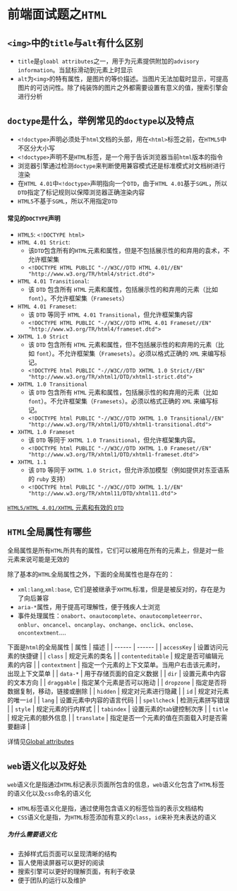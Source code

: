 # 前端面试题之`HTML`

## `<img>`中的`title`与`alt`有什么区别
- `title`是`gloabl attributes`之一，用于为元素提供附加的`advisory information`。当鼠标滑动到元素上时显示
- `alt`为`<img>`的特有属性，是图片的等价描述。当图片无法加载时显示，可提高图片的可访问性。除了纯装饰的图片之外都需要设置有意义的值，搜索引擎会进行分析

## `doctype`是什么，举例常见的`doctype`以及特点
- `<!doctype>`声明必须处于`html`文档的头部，用在`<html>`标签之前，在`HTML5`中不区分大小写
- `<!doctype>`声明不是`HTML`标签，是一个用于告诉浏览器当前`html`版本的指令
- 浏览器引擎通过检测`doctype`来判断使用兼容模式还是标准模式对文档树进行渲染
- 在`HTML 4.01`中`<!doctype>`声明指向一个`DTD`，由于`HTML 4.01`基于`SGML`，所以`DTD`指定了标记规则以保障浏览器正确渲染内容
- `HTML5`不基于`SGML`，所以不用指定`DTD`

#### 常见的`DOCTYPE`声明
- `HTML5`: `<!DOCTYPE html>`
- `HTML 4.01 Strict`: 
  - 该`DTD`包含所有的`HTML`元素和属性，但是不包括展示性的和弃用的袁术，不允许框架集
  - `<!DOCTYPE HTML PUBLIC "-//W3C//DTD HTML 4.01//EN" "http://www.w3.org/TR/html4/strict.dtd">`
- `HTML 4.01 Transitional`:
  - 该 `DTD` 包含所有 `HTML` 元素和属性，包括展示性的和弃用的元素（比如 `font`）。不允许框架集（`Framesets`）
- `HTML 4.01 Frameset`:
  - 该 `DTD` 等同于 `HTML 4.01 Transitional`，但允许框架集内容
  - `<!DOCTYPE HTML PUBLIC "-//W3C//DTD HTML 4.01 Frameset//EN" "http://www.w3.org/TR/html4/frameset.dtd">`
- `XHTML 1.0 Strict`
  - 该 `DTD` 包含所有 `HTML` 元素和属性，但不包括展示性的和弃用的元素（比如 `font`）。不允许框架集（`Framesets`）。必须以格式正确的 `XML` 来编写标记。
  - `<!DOCTYPE html PUBLIC "-//W3C//DTD XHTML 1.0 Strict//EN" "http://www.w3.org/TR/xhtml1/DTD/xhtml1-strict.dtd">`
- `XHTML 1.0 Transitional`
  - 该 `DTD` 包含所有 `HTML` 元素和属性，包括展示性的和弃用的元素（比如 `font`）。不允许框架集（`Framesets`）。必须以格式正确的 `XML` 来编写标记。
  - `<!DOCTYPE html PUBLIC "-//W3C//DTD XHTML 1.0 Transitional//EN" "http://www.w3.org/TR/xhtml1/DTD/xhtml1-transitional.dtd">`
- `XHTML 1.0 Frameset`
  - 该 `DTD` 等同于 `XHTML 1.0 Transitional`，但允许框架集内容。
  - `<!DOCTYPE html PUBLIC "-//W3C//DTD XHTML 1.0 Frameset//EN"  "http://www.w3.org/TR/xhtml1/DTD/xhtml1-frameset.dtd">`
- `XHTML 1.1`
  - 该 `DTD` 等同于 `XHTML 1.0 Strict`，但允许添加模型（例如提供对东亚语系的 `ruby` 支持）
  - `<!DOCTYPE html PUBLIC "-//W3C//DTD XHTML 1.1//EN" "http://www.w3.org/TR/xhtml11/DTD/xhtml11.dtd">`

[`HTML5/HTML 4.01/XHTML` 元素和有效的 `DTD`](http://www.w3school.com.cn/tags/html_ref_dtd.asp)

## `HTML`全局属性有哪些
全局属性是所有`HTML`所共有的属性，它们可以被用在所有的元素上，但是对一些元素来说可能是无效的

除了基本的`HTML`全局属性之外，下面的全局属性也是存在的：
- `xml:lang`,`xml:base`, 它们是被继承于`XHTML`标准，但是是被反对的，存在是为了向后兼容
- `aria-*`属性，用于提高可理解性，便于残疾人士浏览
- 事件处理属性：`onabort`、`onautocomplete`、`onautocompleteerror`、`onblur`、`oncancel`、`oncanplay`、`onchange`、`onclick`、`onclose`、`oncontextment`....
  
下面是`html`的全局属性
|  属性 | 描述 |
| ------ | ------ |
| `accessKey` | 设置访问元素的快捷键 |
| `class` | 规定元素的类名 |
| `contenteditable` | 规定是否可编辑元素的内容 |
| `contextment` | 指定一个元素的上下文菜单。当用户右击该元素时，出现上下文菜单 |
| `data-*` | 用于存储页面的自定义数据 |
| `dir` | 设置元素中内容的文本方向 |
| `draggable` | 指定某个元素是否可以拖动 |
| `dropzone` | 指定是否将数据复制，移动，链接或删除 |
| `hidden` | 规定对元素进行隐藏 |
| `id` | 规定对元素的唯一`id` |
| `lang` | 设置元素中内容的语言代码 |
| `spellcheck` | 检测元素拼写错误 |
| `style` | 规定元素的行内样式 |
| `tabindex` | 设置元素的`tab`键控制次序 |
| `title` | 规定元素的额外信息 |
| `translate` | 指定是否一个元素的值在页面载入时是否需要翻译 |

详情见[Global attributes](https://developer.mozilla.org/en-US/docs/Web/HTML/Global_attributes)

## `web`语义化以及好处
`web`语义化是指通过`HTML`标记表示页面所包含的信息，`web`语义化包含了`HTML`标签的语义化以及`css`命名的语义化
- `HTML`标签语义化是指，通过使用包含语义的标签恰当的表示文档结构
- `CSS`语义化是指，为`HTML`标签添加有意义的`class`，`id`来补充未表达的语义

##### 为什么需要语义化
- 去掉样式后页面可以呈现清晰的结构
- 盲人使用读屏器可以更好的阅读
- 搜索引擎可以更好的理解页面，有利于收录
- 便于团队的运行以及维护
